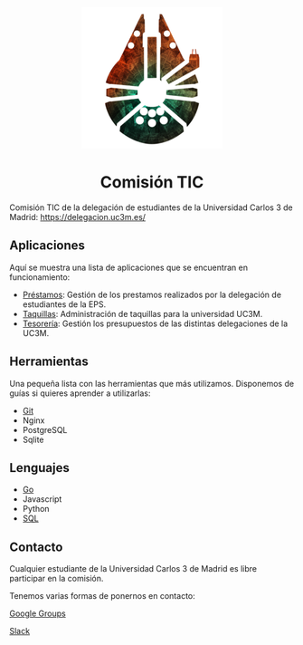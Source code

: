 <p align="center"><img src="https://github.com/DelegacionUC3M/ComisionTIC/raw/master/Assets/logo_tic.png" alt="Logo Comision TIC"></p>

<h1 align="center">Comisión TIC</h1>

Comisión TIC de la delegación de estudiantes de la Universidad Carlos 3 de Madrid: https://delegacion.uc3m.es/ 

## Aplicaciones

Aquí se muestra una lista de aplicaciones que se encuentran en funcionamiento:

- [Préstamos](https://github.com/DelegacionUC3M/prestamos): Gestión de los prestamos realizados por la delegación de estudiantes de la EPS.
- [Taquillas](https://github.com/DelegacionUC3M/prestamos): Administración de taquillas para la universidad UC3M.
- [Tesorería](https://github.com/DelegacionUC3M/tesoreria): Gestión los presupuestos de las distintas delegaciones de la UC3M.

## Herramientas

Una pequeña lista con las herramientas que más utilizamos. Disponemos de guías si quieres aprender a utilizarlas:

- [Git](Herramientas/Git)
- Nginx
- PostgreSQL
- Sqlite

## Lenguajes

- [Go](Lenguajes/Go)
- Javascript
- Python
- [SQL](Lenguajes/SQL)

## Contacto

Cualquier estudiante de la Universidad Carlos 3 de Madrid es libre participar en la comisión.

Tenemos varias formas de ponernos en contacto:

[Google Groups](https://groups.google.com/forum/#!forum/comisionhalconmilenario)

[Slack](https://join.slack.com/t/tichalconmilenario/shared_invite/enQtMzAzOTE0NjI5ODYxLWY5OTgwNzUyZDI4MmRjZGNjYzdmMzQ0OTI4YzM3N2Q4Y2UyZGM0NDI3MWRlZGZlZGZjZDNiZjRmODc0YzNjNTE)
